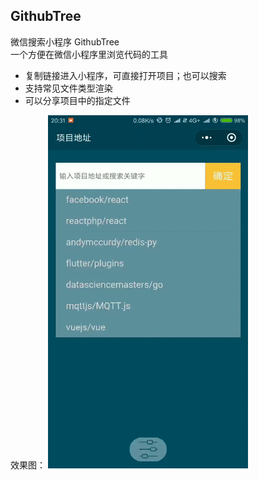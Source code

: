 ## GithubTree
微信搜索小程序 GithubTree  
一个方便在微信小程序里浏览代码的工具   

- 复制链接进入小程序，可直接打开项目；也可以搜索
- 支持常见文件类型渲染
- 可以分享项目中的指定文件

效果图： 
<img src="https://github.com/Youjingyu/github-tree-mp/raw/master/preview.gif" alt="效果图" />
